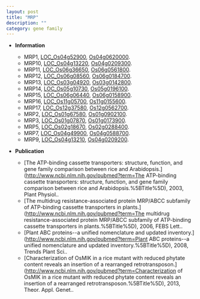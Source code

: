 ```yaml
---
layout: post
title: "MRP"
description: ""
category: gene family
---
```


* **Information**  
    + MRP1, [LOC_Os04g52900](http://rice.uga.edu/cgi-bin/ORF_infopage.cgi?orf=LOC_Os04g52900), [Os04g0620000](https://rapdb.dna.affrc.go.jp/locus/?name=Os04g0620000).
    + MRP10, [LOC_Os04g13220](http://rice.uga.edu/cgi-bin/ORF_infopage.cgi?orf=LOC_Os04g13220), [Os04g0209300](https://rapdb.dna.affrc.go.jp/locus/?name=Os04g0209300).
    + MRP11, [LOC_Os06g36650](http://rice.uga.edu/cgi-bin/ORF_infopage.cgi?orf=LOC_Os06g36650), [Os06g0561800](https://rapdb.dna.affrc.go.jp/locus/?name=Os06g0561800).
    + MRP12, [LOC_Os06g08560](http://rice.uga.edu/cgi-bin/ORF_infopage.cgi?orf=LOC_Os06g08560), [Os06g0184700](https://rapdb.dna.affrc.go.jp/locus/?name=Os06g0184700).
    + MRP13, [LOC_Os03g04920](http://rice.uga.edu/cgi-bin/ORF_infopage.cgi?orf=LOC_Os03g04920), [Os03g0142800](https://rapdb.dna.affrc.go.jp/locus/?name=Os03g0142800).
    + MRP14, [LOC_Os05g10730](http://rice.uga.edu/cgi-bin/ORF_infopage.cgi?orf=LOC_Os05g10730), [Os05g0196100](https://rapdb.dna.affrc.go.jp/locus/?name=Os05g0196100).
    + MRP15, [LOC_Os06g06440](http://rice.uga.edu/cgi-bin/ORF_infopage.cgi?orf=LOC_Os06g06440), [Os06g0158900](https://rapdb.dna.affrc.go.jp/locus/?name=Os06g0158900).
    + MRP16, [LOC_Os11g05700](http://rice.uga.edu/cgi-bin/ORF_infopage.cgi?orf=LOC_Os11g05700), [Os11g0155600](https://rapdb.dna.affrc.go.jp/locus/?name=Os11g0155600).
    + MRP17, [LOC_Os12g37580](http://rice.uga.edu/cgi-bin/ORF_infopage.cgi?orf=LOC_Os12g37580), [Os12g0562700](https://rapdb.dna.affrc.go.jp/locus/?name=Os12g0562700).
    + MRP2, [LOC_Os01g67580](http://rice.uga.edu/cgi-bin/ORF_infopage.cgi?orf=LOC_Os01g67580), [Os01g0902100](https://rapdb.dna.affrc.go.jp/locus/?name=Os01g0902100).
    + MRP3, [LOC_Os01g07870](http://rice.uga.edu/cgi-bin/ORF_infopage.cgi?orf=LOC_Os01g07870), [Os01g0173900](https://rapdb.dna.affrc.go.jp/locus/?name=Os01g0173900).
    + MRP5, [LOC_Os02g18670](http://rice.uga.edu/cgi-bin/ORF_infopage.cgi?orf=LOC_Os02g18670), [Os02g0288400](https://rapdb.dna.affrc.go.jp/locus/?name=Os02g0288400).
    + MRP7, [LOC_Os04g49900](http://rice.uga.edu/cgi-bin/ORF_infopage.cgi?orf=LOC_Os04g49900), [Os04g0588700](https://rapdb.dna.affrc.go.jp/locus/?name=Os04g0588700).
    + MRP9, [LOC_Os04g13210](http://rice.uga.edu/cgi-bin/ORF_infopage.cgi?orf=LOC_Os04g13210), [Os04g0209200](https://rapdb.dna.affrc.go.jp/locus/?name=Os04g0209200).

* **Publication**  
    + [The ATP-binding cassette transporters: structure, function, and gene family comparison between rice and Arabidopsis.](http://www.ncbi.nlm.nih.gov/pubmed?term=The ATP-binding cassette transporters: structure, function, and gene family comparison between rice and Arabidopsis.%5BTitle%5D), 2003, Plant Physiol..
    + [The multidrug resistance-associated protein MRP/ABCC subfamily of ATP-binding cassette transporters in plants.](http://www.ncbi.nlm.nih.gov/pubmed?term=The multidrug resistance-associated protein MRP/ABCC subfamily of ATP-binding cassette transporters in plants.%5BTitle%5D), 2006, FEBS Lett..
    + [Plant ABC proteins--a unified nomenclature and updated inventory.](http://www.ncbi.nlm.nih.gov/pubmed?term=Plant ABC proteins--a unified nomenclature and updated inventory.%5BTitle%5D), 2008, Trends Plant Sci..
    + [Characterization of OsMIK in a rice mutant with reduced phytate content reveals an insertion of a rearranged retrotransposon.](http://www.ncbi.nlm.nih.gov/pubmed?term=Characterization of OsMIK in a rice mutant with reduced phytate content reveals an insertion of a rearranged retrotransposon.%5BTitle%5D), 2013, Theor. Appl. Genet..


